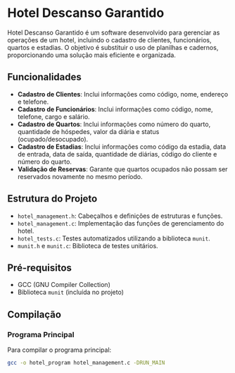 # Hotel Descanso Garantido

Hotel Descanso Garantido é um software desenvolvido para gerenciar as operações de um hotel, incluindo o cadastro de clientes, funcionários, quartos e estadias. O objetivo é substituir o uso de planilhas e cadernos, proporcionando uma solução mais eficiente e organizada.

## Funcionalidades

- **Cadastro de Clientes**: Inclui informações como código, nome, endereço e telefone.
- **Cadastro de Funcionários**: Inclui informações como código, nome, telefone, cargo e salário.
- **Cadastro de Quartos**: Inclui informações como número do quarto, quantidade de hóspedes, valor da diária e status (ocupado/desocupado).
- **Cadastro de Estadias**: Inclui informações como código da estadia, data de entrada, data de saída, quantidade de diárias, código do cliente e número do quarto.
- **Validação de Reservas**: Garante que quartos ocupados não possam ser reservados novamente no mesmo período.

## Estrutura do Projeto

- `hotel_management.h`: Cabeçalhos e definições de estruturas e funções.
- `hotel_management.c`: Implementação das funções de gerenciamento do hotel.
- `hotel_tests.c`: Testes automatizados utilizando a biblioteca `munit`.
- `munit.h` e `munit.c`: Biblioteca de testes unitários.

## Pré-requisitos

- GCC (GNU Compiler Collection)
- Biblioteca `munit` (incluída no projeto)

## Compilação

### Programa Principal

Para compilar o programa principal:

```bash
gcc -o hotel_program hotel_management.c -DRUN_MAIN
